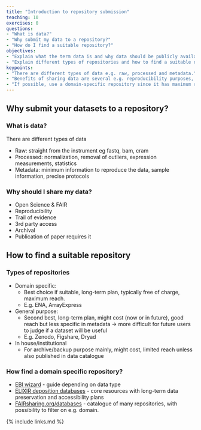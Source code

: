 ```yaml
---
title: "Introduction to repository submission"
teaching: 10
exercises: 0
questions:
- "What is data?"
- "Why submit my data to a repository?"
- "How do I find a suitable repository?"
objectives:
- "Explain what the term data is and why data should be publicly available."
- "Explain different types of repositories and how to find a suitable one."
keypoints:
- "There are different types of data e.g. raw, processed and metadata."
- "Benefits of sharing data are several e.g. reproducibility purposes, follow the Open Science directive, meet requirement from publishers."
- "If possible, use a domain-specific repository since it has maximum reach in the research community." 
---
```

## Why submit your datasets to a repository?
### What is data?
There are different types of data

* Raw: straight from the instrument eg fastq, bam, cram
* Processed: normalization, removal of outliers, expression measurements, statistics
* Metadata: minimum information to reproduce the data, sample information, precise protocols

### Why should I share my data?
* Open Science & FAIR
* Reproducibility
* Trail of evidence
* 3rd party access
* Archival
* Publication of paper requires it

## How to find a suitable repository
### Types of repositories
* Domain specific: 
    * Best choice if suitable, long-term plan, typically free of charge, maximum reach. 
    * E.g. ENA, ArrayExpress
* General purpose: 
    * Second best, long-term plan, might cost (now or in future), good reach but less specific in metadata → more difficult for future users to judge if a dataset will be useful
    * E.g. Zenodo, Figshare, Dryad
* In house/institutional
    * For archive/backup purpose mainly, might cost, limited reach unless also published in data catalogue

### How find a domain specific repository?
* [EBI wizard](https://www.ebi.ac.uk/submission/) - guide depending on data type
* [ELIXIR deposition databases](https://elixir-europe.org/platforms/data/elixir-deposition-databases) - core resources with long-term data preservation and accessibility plans
* [FAIRsharing.org/databases](https://fairsharing.org/databases/) - catalogue of many repositories, with possibility to filter on e.g. domain.

{% include links.md %}

